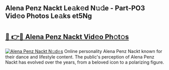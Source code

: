 ## Alena Penz Nackt Le𝚊k𝚎d N𝚞𝚍e - Part-PO3 Vid𝚎o Photos Le𝚊ks et5Ng

# <h2><a href="http://fbasy9z.evod.top/?m=Alena+Penz+Nackt">🔗 👉🔴 Alena Penz Nackt Vid𝚎o Ph𝚘t𝚘s</a></h2>

[![Alena Penz Nackt N𝚞d𝚎s](https://i.imgur.com/8V9OHl7.gif)](http://fbasy9z.evod.top/?m=Alena+Penz+Nackt)
Online personality Alena Penz Nackt known for their dance and lifestyle content. The public's perception of Alena Penz Nackt has evolved over the years, from a beloved icon to a polarizing figure. 

